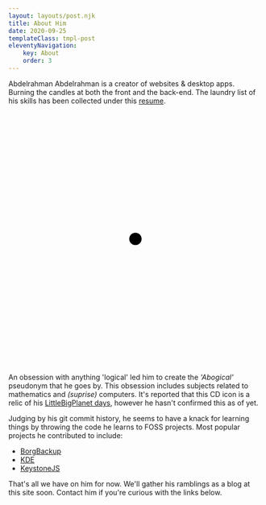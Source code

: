 ```yaml
---
layout: layouts/post.njk
title: About Him
date: 2020-09-25
templateClass: tmpl-post
eleventyNavigation:
    key: About
    order: 3
---
```


Abdelrahman Abdelrahman is a creator of websites & desktop apps. Burning the candles at both the front and the back-end. The laundry list of his skills has been collected under this [resume](/resume.pdf).

<svg viewBox="-102.5 -102.5 205 205" class='float-left circle' alt='CD ICON'>
	<circle fill="var(--foreground)" r="5"/>
	<g fill="transparent" stroke="var(--foreground)">
		<use stroke-width="5" xlink:href="#spoke"/>
		<g mask="url(#spokeBorder)">
			<circle r="15"/>
			<circle r="100" stroke-width="5"/>
			<g mask="url(#arcify)" stroke-width="10">
				<circle r="30"/>
				<circle r="52.5"/>
				<circle r="80" stroke-width="20"/>
			</g>
		</g>
	</g>
</svg>

An obsession with anything 'logical' led him to create the _'Abogical'_ pseudonym that he goes by. This obsession includes subjects related to mathematics and _(suprise)_ computers. It's reported that this CD icon is a relic of his [LittleBigPlanet days](https://lbp.me/u/abody_xplay1), however he hasn't confirmed this as of yet.

Judging by his git commit history, he seems to have a knack for learning things by throwing the code he learns to FOSS projects. Most popular projects he contributed to include:

-   [BorgBackup](https://github.com/borgbackup/borg/pulls?q=is%3Apr+author%3AAbogical+is%3Aclosed)
-   [KDE](https://invent.kde.org/users/abogical/activity)
-   [KeystoneJS](https://github.com/keystonejs/keystone/pulls?q=is%3Apr+is%3Aclosed+author%3AAbogical)

That's all we have on him for now. We'll gather his ramblings as a blog at this site soon. Contact him if you're curious with the links below.
